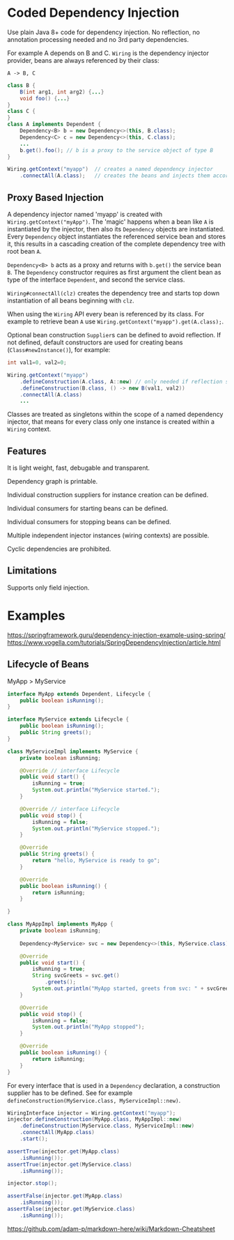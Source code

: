 # Coded Dependency Injection

Use plain Java 8+ code for dependency injection. No reflection, no annotation processing needed and no 3rd party dependencies.

For example A depends on B and C. `Wiring` is the dependency injector provider, beans are always referenced by their class:

```
A -> B, C
```

```Java
class B {
	B(int arg1, int arg2) {...}
	void foo() {...}
}
class C {
}
class A implements Dependent {
	Dependency<B> b = new Dependency<>(this, B.class);
	Dependency<C> c = new Dependency<>(this, C.class);
	...
	b.get().foo(); // b is a proxy to the service object of type B
}

Wiring.getContext("myapp")	// creates a named dependency injector
	.connectAll(A.class); 	// creates the beans and injects them accordingly

```

## Proxy Based Injection

A dependency injector named 'myapp' is created with `Wiring.getContext("myApp")`.
The 'magic' happens when a bean like `A` is instantiated by the injector, then also its `Dependency` objects are instantiated.
Every `Dependency` object instantiates the referenced service bean and stores it, this results in a cascading creation of the complete dependency tree with root bean `A`. 

`Dependency<B> b` acts as a proxy and returns with `b.get()` the service bean `B`.
The `Dependency` constructor requires as first argument the client bean as type of the interface `Dependent`, 
and second the service class.

`Wiring#connectAll(clz)` creates the dependency tree and starts top down instantiation of all beans beginning with `clz`.

When using the `Wiring` API every bean is referenced by its class. For example to retrieve bean `A` use 
`Wiring.getContext("myapp").get(A.class);`.

Optional bean construction `Supplier`s can be defined to avoid reflection. If not defined, default constructors are used for creating beans (`Class#newInstance()`), for example:

```Java
int val1=0, val2=0;

Wiring.getContext("myapp")
	.defineConstruction(A.class, A::new) // only needed if reflection should/cannot be used
	.defineConstruction(B.class, () -> new B(val1, val2))
	.connectAll(A.class)
	...
```

Classes are treated as singletons within the scope of a named dependency injector, 
that means for every class only one instance is created within a `Wiring` context.

## Features

It is light weight, fast, debugable and transparent.

Dependency graph is printable.

Individual construction suppliers for instance creation can be defined.

Individual consumers for starting beans can be defined.

Individual consumers for stopping beans can be defined.

Multiple independent injector instances (wiring contexts) are possible.

Cyclic dependencies are prohibited.

## Limitations

Supports only field injection.

# Examples

https://springframework.guru/dependency-injection-example-using-spring/
https://www.vogella.com/tutorials/SpringDependencyInjection/article.html

## Lifecycle of Beans

MyApp > MyService


```Java
interface MyApp extends Dependent, Lifecycle {
	public boolean isRunning();
}

interface MyService extends Lifecycle {
	public boolean isRunning();
	public String greets();
}

class MyServiceImpl implements MyService {
	private boolean isRunning;

	@Override // interface Lifecycle
	public void start() {
		isRunning = true;
		System.out.println("MyService started.");
	}

	@Override // interface Lifecycle
	public void stop() {
		isRunning = false;
		System.out.println("MyService stopped.");
	}

	@Override
	public String greets() {
		return "hello, MyService is ready to go";
	}

	@Override
	public boolean isRunning() {
		return isRunning;
	}

}

class MyAppImpl implements MyApp {
	private boolean isRunning;
	
	Dependency<MyService> svc = new Dependency<>(this, MyService.class);

	@Override
	public void start() {
		isRunning = true;
		String svcGreets = svc.get()
			.greets();
		System.out.println("MyApp started, greets from svc: " + svcGreets);
	}

	@Override
	public void stop() {
		isRunning = false;
		System.out.println("MyApp stopped");
	}

	@Override
	public boolean isRunning() {
		return isRunning;
	}
}
```

For every interface that is used in a `Dependency` declaration, a construction supplier has to be defined.
See for example `defineConstruction(MyService.class, MyServiceImpl::new)`.

```Java
WiringInterface injector = Wiring.getContext("myapp");
injector.defineConstruction(MyApp.class, MyAppImpl::new)
	.defineConstruction(MyService.class, MyServiceImpl::new)
	.connectAll(MyApp.class)
	.start();

assertTrue(injector.get(MyApp.class)
	.isRunning());
assertTrue(injector.get(MyService.class)
	.isRunning());

injector.stop();

assertFalse(injector.get(MyApp.class)
	.isRunning());
assertFalse(injector.get(MyService.class)
	.isRunning());
```

https://github.com/adam-p/markdown-here/wiki/Markdown-Cheatsheet
